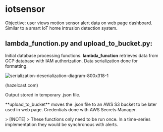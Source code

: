 # iotsensor
Objective: user views motion sensor alert data on web page dashboard. Similar to a smart IoT home intrusion detection system. 
<!-- Insert Image of Dashboard -->

## lambda_function.py and upload_to_bucket.py: 
Initial database processing functions.
**lambda_function** retrieves data from GCP database with IAM authorization. Data serialization done for formatting.
  
![serialization-deserialization-diagram-800x318-1](https://github.com/smalo0/iotsensor/assets/128261499/1fb9b884-4f2f-4a6e-897e-537b7f50ecbb)

(hazelcast.com)
<p>Output stored in temporary .json file.</p>
<p> **upload_to_bucket** moves the .json file to an AWS S3 bucket to be later used in web page. Credentials done with AWS Secrets Manager.</p>
> [!NOTE]
> These functions only need to be run once. In a time-series implementation they would be synchronous with alerts.  
